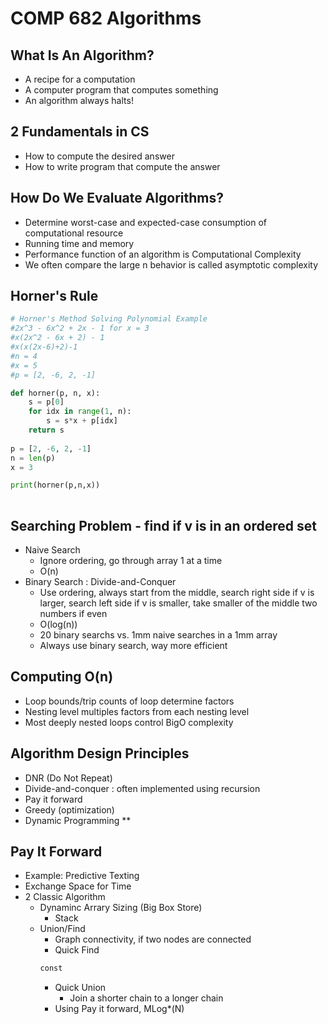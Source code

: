 # COMP 682 Algorithms

## What Is An Algorithm?
- A recipe for a computation
- A computer program that computes something
- An algorithm always halts!

## 2 Fundamentals in CS
- How to compute the desired answer
- How to write program that compute the answer
  
## How Do We Evaluate Algorithms?
- Determine worst-case and expected-case consumption of computational resource
- Running time and memory
- Performance function of an algorithm is Computational Complexity
- We often compare the large n behavior is called asymptotic complexity

## Horner's Rule
```python
# Horner's Method Solving Polynomial Example
#2x^3 - 6x^2 + 2x - 1 for x = 3
#x(2x^2 - 6x + 2) - 1
#x(x(2x-6)+2)-1
#n = 4
#x = 5
#p = [2, -6, 2, -1]

def horner(p, n, x):
    s = p[0] 
    for idx in range(1, n):
        s = s*x + p[idx]
    return s   
    
p = [2, -6, 2, -1]
n = len(p)
x = 3

print(horner(p,n,x))
    
```

## Searching Problem - find if v is in an ordered set
- Naive Search
  - Ignore ordering, go through array 1 at a time
  - O(n)
- Binary Search : Divide-and-Conquer
  - Use ordering, always start from the middle, search right side if v is larger, search left side if v is smaller, take smaller of the middle two numbers if even
  - O(log(n))
  - 20 binary searchs vs. 1mm naive searches in a 1mm array
  - Always use binary search, way more efficient

## Computing O(n)
- Loop bounds/trip counts of loop determine factors
- Nesting level multiples factors from each nesting level
- Most deeply nested loops control BigO complexity
  
## Algorithm Design Principles
- DNR (Do Not Repeat)
- Divide-and-conquer : often implemented using recursion
- Pay it forward
- Greedy (optimization)
- Dynamic Programming **
  
## Pay It Forward
- Example: Predictive Texting
- Exchange Space for Time
 - 2 Classic Algorithm 
   - Dynaminc Arrary Sizing (Big Box Store)
     - Stack
   - Union/Find
     - Graph connectivity, if two nodes are connected
     - Quick Find
      ```python
      const
      ```
     - Quick Union
       - Join a shorter chain to a longer chain
     - Using Pay it forward, MLog*(N)